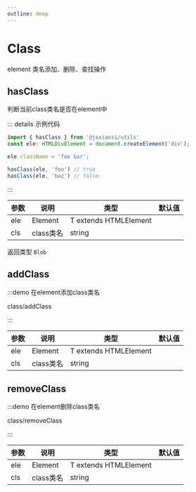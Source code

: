 ```yaml
---
outline: deep
---
```


# Class

element 类名添加、删除、查找操作

## hasClass

判断当前class类名是否在element中

::: details 示例代码

``` ts
import { hasClass } from '@jsxiaosi/utils'
const ele: HTMLDivElement = document.createElement('div');

ele.className = 'foo bar';

hasClass(ele, 'foo') // true
hasClass(ele, 'baz') // false
```

:::

参数 | 说明 | 类型 | 默认值
---------|----------|---------|---------
ele | Element | T extends HTMLElement |
cls | class类名 | string |

返回类型 `Blob`

## addClass

:::demo 在element添加class类名

class/addClass

:::

参数 | 说明 | 类型 | 默认值
---------|----------|---------|---------
ele | Element | T extends HTMLElement |
cls | class类名 | string |

## removeClass

:::demo 在element删除class类名

class/removeClass

:::

参数 | 说明 | 类型 | 默认值
---------|----------|---------|---------
ele | Element | T extends HTMLElement |
cls | class类名 | string |
